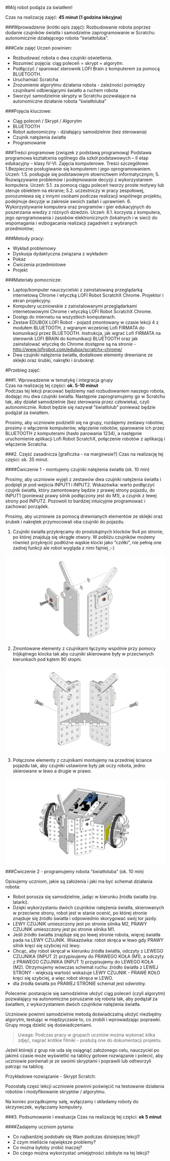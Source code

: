 #Mój robot podąża za światłem!
  
Czas na realizację zajęć: **45 minut (1 godzina lekcyjna)**
  
###Wprowadzenie (krótki opis zajęć):
Rozbudowanie robota poprzez dodanie czujników światła i samodzielne zaprogramowanie w Scratchu autonomicznie działającego robota “światłoluba”. 
 
###Cele zajęć
Uczeń powinien:
- Rozbudować robota o dwa czujniki oświetlenia.
- Rozumieć pojęcia: ciąg poleceń = skrypt = algorytm.
- Podłączyć / sparować sterownik LOFI Brain z komputerem za pomocą BLUETOOTH.
- Uruchamiać Scratcha  
- Zrozumienie algorytmu działania robota - zależności pomiędzy czujnikami odbierającymi światło a ruchem robota
- Sworzyć samodzielnie skrypty w Scratchu pozwalające na autonomiczne działanie robota “światłoluba”
          
###Pojęcia kluczowe:
- Ciąg poleceń / Skrypt / Algorytm
- BLUETOOTH
- Robot autonomiczny - działający samodzielnie (bez sterowania)
- Czujnik natężenia światła
- Programowanie


###Treści programowe (związek z podstawą programową)
Podstawa programowa kształcenia ogólnego dla szkół podstawowych – II etap edukacyjny – klasy IV-VI. Zajęcia komputerowe. Treści szczegółowe:
1.Bezpieczne posługiwanie się komputerem i jego oprogramowaniem. Uczeń:
1.5. posługuje się podstawowym słownictwem informatycznym;
5. Rozwiązywanie problemów i podejmowanie decyzji z wykorzystaniem komputera.
Uczeń:
	5.1. za pomocą ciągu poleceń tworzy proste motywy lub steruje obiektem na ekranie;
	5.2. uczestniczy w pracy zespołowej, porozumiewa się z innymi osobami podczas
realizacji wspólnego projektu, podejmuje decyzje w zakresie swoich zadań i
uprawnień.
 6. Wykorzystywanie komputera oraz programów i gier edukacyjnych do poszerzania wiedzy
z różnych dziedzin. Uczeń:
	6.1. korzysta z komputera, jego oprogramowania i zasobów elektronicznych (lokalnych
	i w sieci) do wspomagania i wzbogacania realizacji zagadnień z wybranych
	przedmiotów;
 
###Metody pracy:
- Wykład problemowy
- Dyskusja dydaktyczna związana z wykładem
- Pokaz
- Ćwiczenia przedmiotowe
- Projekt
        
###Materiały pomocnicze:
- Laptop/komputer nauczycielski z zainstalowaną przeglądarką internetową Chrome i wtyczką LOFI Robot ScratchX Chrome. 
Projektor i ekran projekcyjny.
- Komputery uczniowskie z zainstalowanymi przeglądarkami internetowowymi Chrome  i wtyczką LOFI Robot ScratchX Chrome. 
- Dostęp do internetu na wszystkich komputerach.
- Zestaw EDUBOX LOFI Robot - pojazd zmontowany w czasie lekcji 4 z modułem BLUETOOTH, z wgranym wcześniej Lofi FIRMATA do komunikacji przez BLUETOOTH. Instrukcja, jak wgrać Lofi FIRMATA na sterownik LOFI BRAIN do komunikacji BLUETOOTH oraz jak zainstalować wtyczkę do Chrome dostępne są na stronie  - http://www.lofirobot.com/edubox/scratchx-chrome/
- Dwa czujniki natężenia światła, dodatkowe elementy drewniane ze sklejki oraz śrubki, nakrętki i śrubokręt.
          


#Przebieg zajęć:
 
###1. Wprowadzenie w tematykę i integracja grupy                                                                              
Czas na realizację tej części: **ok. 5-10 minut**	                	                                                    	
Podczas tej lekcji pracować będziemy nad rozbudowaniem naszego robota, dodając mu dwa czujniki światła. Następnie zaprogramujemy go w Scratchu tak, aby działał samodzielnie (bez sterowania przez człowieka), czyli autonomicznie. Robot będzie się nazywał “światłolub” ponieważ będzie podążał za światłem.

Prosimy, aby uczniowie podzielili się na grupy, rozdajemy zestawy robotów, prosimy o włączenie komputerów, włączenie robotów, sparowanie ich przez BLUETOOTH z komputerami (hasło parowania 1234), a następnie uruchomienie aplikacji Lofi Robot ScratchX, połączenie robotów z aplikacją i włączenie Scratcha. 
 
###2. Część zasadnicza
[graficzka - na marginesie?] Czas na realizację tej części: ok. 35 minut.

####Ćwiczenie 1 - montujemy czujniki natężenia światła (ok. 10 min)

Prosimy, aby uczniowie wyjęli z zestawów dwa czujniki natężenia światła i podpięli je pod wejścia INPUT1 i INPUT2.
Wskazówka: warto podłączyć czujnik światła, który zamontowany będzie z prawej strony pojazdu, do INPUT1 (ponieważ prawy silnik podłączony jest do M1), a czujnik z lewej strony pod INPUT2. Pozowoli to bardziej intuicyjnie programować i zachować porządek.

Prosimy, aby uczniowie za pomocą drewnianych elementów ze sklejki oraz śrubek i nakrętek przymocowali oba czujniki do pojazdu.

1. Czujniki światła przykręcamy do prostokątnych klocków 9x4 po stronie, po której znajdują się okrągłe otwory. W pobliżu czujników możemy również przykręcić podłóżne wąskie klocki jako “czółki”, nie pełnią one żadnej funkcji ale robot wygląda z nimi fajniej ;-)

![](swiatlolub1.jpg)

2. Zmontowane elementy z czujnikami łączymy wspólnie przy pomocy trójkątnego klocka tak aby czujniki skierowane były w przeciwnych kierunkach pod kątem 90 stopni.

![](swiatlolub2.jpg)

3. Połączone elementy z czujnikami montujemy na przedniej ściance pojazdu tak, aby czujniki ustawione były jak oczy robota, jedno skierowane w lewo a drugie w prawo.

![](swiatlolub3.jpg)



###Ćwiczenie 2 - programujemy robota “światłoluba” (ok. 10 min)

Opisujemy uczniom, jakie są założenia i jaki ma być schemat działania robota:

- Robot porusza się samodzielnie, jadąc w kierunku źródła światła (np. latarki).
- Dzięki wykorzystaniu dwóch czujników natężenia światła, skierowanych w przeciwne strony, robot jest w stanie ocenić, po której stronie znajduje się źródło światła i odpowiednio skorygować swój tor jazdy.
- LEWY CZUJNIK umieszczony jest po stronie silnika M2, PRAWY CZUJNIK umieszczony jest po stronie silnika M1.
- Jeśli źródło światła znajduje się po lewej stronie robota, więcej światła pada na LEWY CZUJNIK. Wskazówka: robot skręca w lewo gdy PRAWY silnik kręci się szybciej niż lewy.
- Chcąc, aby robot skręcał w kierunku źródła światła, odczyty z LEWEGO CZUJNIKA (INPUT 2) przypisujemy do PRAWEGO KOŁA (M1), a odczyty z PRAWEGO CZUJNIKA (INPUT 1) przypisujemy do LEWEGO KOŁA (M2). Otrzymujemy wówczas schemat ruchu:
źródło światła z LEWEJ STRONY - większą wartość wskazuje LEWY CZUJNIK - PRAWE KOŁO kręci się szybciej, a więc robot skręca w LEWO.
- dla źródła światła po PRAWEJ STRONIE schemat jest odwrotny.

Polecenie: postarajcie się samodzielnie ułożyć ciąg poleceń (czyli algorytm) pozwalający na autonomiczne poruszanie się robota tak, aby podążał za światłem, z wykorzystaniem dwóch czujników natężenia światła.

Uczniowie powinni samodzielnie metodą doświadczalną ułożyć niezbędny algorytm, testując w międzyczasie to, co zrobili i wprowadzając poprawki. Grupy mogą dzielić się doświadczeniami.


> Uwaga: Podczas pracy w grupach uczniów można wykonać kilka zdjęć, nagrać krótkie filmiki - posłużą one do dokumentacji projektu.



Jeżeli którejś z grup nie uda się osiągnąć założonego celu, nauczyciel po jakimś czasie może wyświetlić na tablicy gotowe rozwiązanie i polecić, aby uczniowie porównali je ze swoimi skryptami i poprawili lub odtworzyli patrząc na tablicę.

Przykładowe rozwiązanie - Skrypt Scratch:



Pozostałą częsć lekcji uczniowie powinni poświęcić na testowanie działania robotów i modyfikowanie skryptów / algorytmu.

Na koniec porządkujemy salę, wyłączamy i składamy roboty do skrzyneczek, wyłączamy komputery. 

###3. Podsumowanie i ewaluacja
Czas na realizację tej części: **ok 5 minut**

####Zadajemy uczniom pytania:
- Co najbardziej podobało się Wam podczas dzisiejszej lekcji?
- Z czym mieliście największe problemy?
- Co można byłoby zrobić inaczej?
- Do czego można wykorzystać umiejętności zdobyte na tej lekcji?



